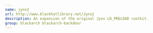 ```yaml
---
name: jynx2
url: http://www.blackhatlibrary.net/Jynx2
description: An expansion of the original Jynx LD_PRELOAD rootkit.
group: blackarch blackarch-backdoor
---
```

